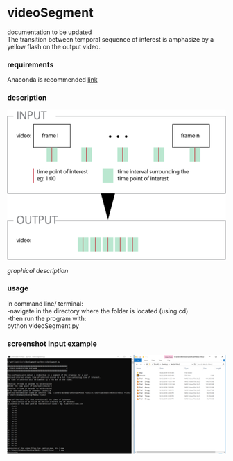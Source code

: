 # videoSegment
documentation to be updated  
The transition between temporal sequence of interest is amphasize by a yellow flash on the output video.

### requirements
Anaconda is recommended [link](https://www.anaconda.com/distribution/)

### description
<img src="description.png">

_graphical description_  

### usage
in command line/ terminal:  
 -navigate in the directory where the folder is located (using cd)  
 -then run the program with:  
 	python videoSegment.py

### screenshot input example
<img src="screenShotexample.PNG">

